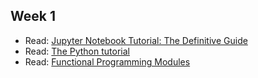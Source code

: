 ## Week 1

- Read: [Jupyter Notebook Tutorial: The Definitive Guide](https://www.datacamp.com/community/tutorials/tutorial-jupyter-notebook)
- Read: [The Python tutorial](https://docs.python.org/3/tutorial/)
- Read: [Functional Programming Modules](https://docs.python.org/3/library/functional.html)
